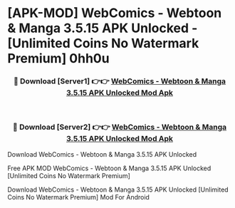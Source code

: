 # [APK-MOD] WebComics - Webtoon & Manga 3.5.15 APK Unlocked - [Unlimited Coins No Watermark Premium] 0hh0u



<div align="center">
<h3>🔴 Download [Server1] 👉👉 <a href="https://momento.my/?title=WebComics_-_Webtoon_&_Manga_3.5.15_APK_Unlocked">WebComics - Webtoon & Manga 3.5.15 APK Unlocked Mod Apk</a></h3><br>

<h3>🔴 Download [Server2] 👉👉 <a href="https://momento.my/?title=WebComics_-_Webtoon_&_Manga_3.5.15_APK_Unlocked">WebComics - Webtoon & Manga 3.5.15 APK Unlocked Mod Apk</a></h3>
</div>



Download WebComics - Webtoon & Manga 3.5.15 APK Unlocked 

Free APK MOD WebComics - Webtoon & Manga 3.5.15 APK Unlocked [Unlimited Coins No Watermark Premium]

Download WebComics - Webtoon & Manga 3.5.15 APK Unlocked [Unlimited Coins No Watermark Premium] Mod For Android
